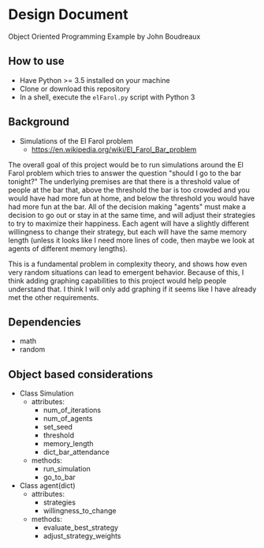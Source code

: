 # Design Document
Object Oriented Programming Example by John Boudreaux

## How to use
* Have Python >= 3.5 installed on your machine
* Clone or download this repository
* In a shell, execute the `elFarol.py` script with Python 3

## Background
* Simulations of the El Farol problem
  * https://en.wikipedia.org/wiki/El_Farol_Bar_problem

The overall goal of this project would be to run simulations around the El Farol problem which tries to answer the question "should I go to the bar tonight?" The underlying premises are that there is a threshold value of people at the bar that, above the threshold
the bar is too crowded and you would have had more fun at home, and below the threshold
you would have had more fun at the bar. All of the decision making "agents" must
make a decision to go out or stay in at the same time, and will adjust their strategies
to try to maximize their happiness. Each agent will have a slightly different willingness
to change their strategy, but each will have the same memory length (unless it 
looks like I need more lines of code, then maybe we look at agents of different 
memory lengths).

This is a fundamental problem in complexity theory, and shows how even very random
situations can lead to emergent behavior. Because of this, I think adding graphing
capabilities to this project would help people understand that. I think I will only
add graphing if it seems like I have already met the other requirements.

## Dependencies
* math
* random



## Object based considerations
* Class Simulation
  * attributes:
    * num_of_iterations
    * num_of_agents
    * set_seed
    * threshold
    * memory_length
    * dict_bar_attendance
  * methods:
    * run_simulation
    * go_to_bar
* Class agent(dict)
  * attributes:
    * strategies
    * willingness_to_change
  * methods:
    * evaluate_best_strategy
    * adjust_strategy_weights

